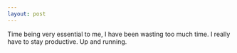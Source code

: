 ```yaml
---
layout: post
---
```

  

Time being very essential to me, I have been wasting too much time. I really have to stay productive. Up and running. 
